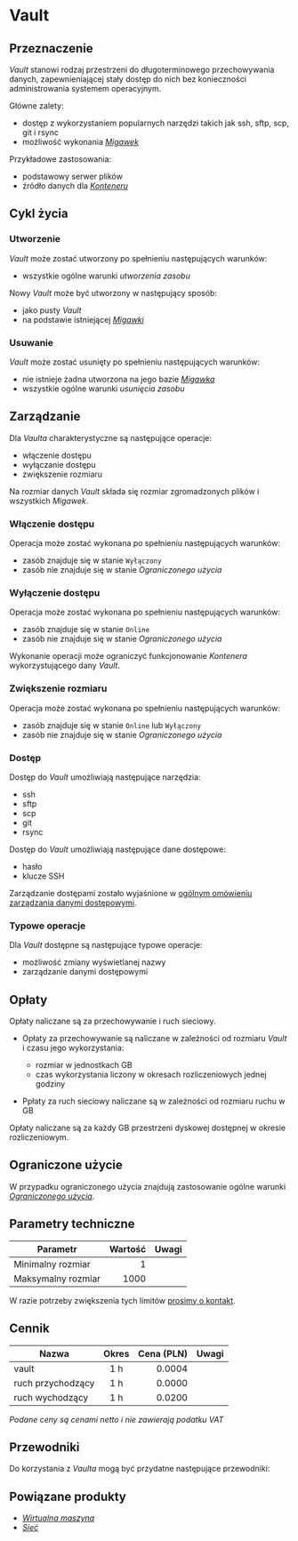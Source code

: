 # Vault

## Przeznaczenie

*Vault* stanowi rodzaj przestrzeni do długoterminowego przechowywania danych, zapewnieniającej stały dostęp do nich bez konieczności administrowania systemem operacyjnym. 

Główne zalety:
* dostęp z wykorzystaniem popularnych narzędzi takich jak ssh, sftp, scp, git i rsync
* możliwość wykonania *[Migawek](/resource/storage/snapshot.md)*

Przykładowe zastosowania:
* podstawowy serwer plików
* źródło danych dla *[Konteneru](/resource/compute/container.md)*

## Cykl życia

### Utworzenie

*Vault* może zostać utworzony po spełnieniu następujących warunków: 

* wszystkie ogólne warunki *utworzenia zasobu*

Nowy *Vault* może być utworzony w następujący sposób:

* jako pusty *Vault*
* na podstawie istniejącej *[Migawki]()*

### Usuwanie

*Vault* może zostać usunięty po spełnieniu następujących warunków: 

 * nie istnieje żadna utworzona na jego bazie *[Migawka](/resource/storage/snapshot.md)*
 * wszystkie ogólne warunki *usunięcia zasobu*

## Zarządzanie

Dla *Vaulta* charakterystyczne są następujące operacje:

* włączenie dostępu
* wyłączanie dostępu
* zwiększenie rozmiaru

Na rozmiar danych *Vault* składa się rozmiar zgromadzonych plików i wszystkich *Migawek*.

### Włączenie dostępu

Operacja może zostać wykonana po spełnieniu następujących warunków: 

* zasób znajduje się w stanie ```Wyłączony```
* zasób nie znajduje się w stanie *Ograniczonego użycia*

### Wyłączenie dostępu

Operacja może zostać wykonana po spełnieniu następujących warunków: 

* zasób znajduje się w stanie ```Online```
* zasób nie znajduje się w stanie *Ograniczonego użycia*

Wykonanie operacji może ograniczyć funkcjonowanie *Kontenera* wykorzystującego dany *Vault*.

### Zwiększenie rozmiaru

Operacja może zostać wykonana po spełnieniu następujących warunków: 

* zasób znajduje się w stanie ```Online``` lub ```Wyłączony```
* zasób nie znajduje się w stanie *Ograniczonego użycia*

### Dostęp

Dostęp do *Vault* umożliwiają następujące narzędzia:

* ssh
* sftp
* scp
* git
* rsync

Dostęp do *Vault* umożliwiają następujące dane dostępowe:

* hasło
* klucze SSH

Zarządzanie dostępami zostało wyjaśnione w [ogólnym omówieniu zarządzania danymi dostępowymi](/platform/resource.html#dane-dostepowe).

### Typowe operacje

Dla *Vault* dostępne są następujące typowe operacje:

* możliwość zmiany wyświetlanej nazwy
* zarządzanie danymi dostępowymi

## Opłaty

Opłaty naliczane są za przechowywanie i ruch sieciowy.

* Opłaty za przechowywanie są naliczane w zależności od rozmiaru *Vault* i czasu jego wykorzystania:

    * rozmiar w jednostkach GB
    * czas wykorzystania liczony w okresach rozliczeniowych jednej godziny

* Ppłaty za ruch sieciowy naliczane są w zależności od rozmiaru ruchu w GB

Opłaty naliczane są za każdy GB przestrzeni dyskowej dostępnej w okresie rozliczeniowym.

## Ograniczone użycie

W przypadku ograniczonego użycia znajdują zastosowanie ogólne warunki *[Ograniczonego użycia](/platform/resource.md#ograniczone-uzycie)*.

<!-- partial-regions.md -->

## Parametry techniczne

Parametr              | Wartość | Uwagi
--------------------- | ------: | ---
Minimalny rozmiar     | 1       |
Maksymalny rozmiar    | 1000    |

W razie potrzeby zwiększenia tych limitów [prosimy o kontakt](/about-us/contact.md).

## Cennik

Nazwa              | Okres  | Cena (PLN) | Uwagi
------------------ | :----: | ---------: | :----:
vault              |  1 h   |     0.0004 | 
ruch przychodzący  |  1 h   |     0.0000 | 
ruch wychodzący    |  1 h   |     0.0200 |

<!-- //TODO: Add service for traffic -->
*Podane ceny są cenami netto i nie zawierają podatku VAT*

## Przewodniki

Do korzystania z *Vaulta* mogą być przydatne następujące przewodniki:

<PageList path_re="guide/storage/vault/"/>

## Powiązane produkty

* *[Wirtualna maszyna](/resource/compute/virtual-machine.md)*
* *[Sieć](/resource/networking/network.md)*
